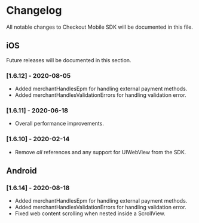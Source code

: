 # Changelog
All notable changes to Checkout Mobile SDK will be documented in this file.

## iOS
Future releases will be documented in this section.

### [1.6.12] - 2020-08-05
- Added merchantHandlesEpm for handling external payment methods.
- Added merchantHandlesValidationErrors for handling validation error.

### [1.6.11] - 2020-06-18
- Overall performance improvements.

### [1.6.10] - 2020-02-14
- Remove _all_ references and any support for UIWebView from the SDK.

## Android

### [1.6.14] - 2020-08-18
- Added merchantHandlesEpm for handling external payment methods.
- Added merchantHandlesValidationErrors for handling validation error.
- Fixed web content scrolling when nested inside a ScrollView.
